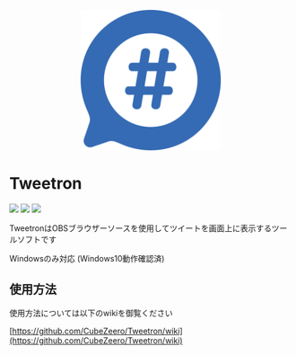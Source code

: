 <p align="center">
  <img width="250px" src="RM_img/rm_icon.png">
</p>

# Tweetron

[![](https://img.shields.io/github/license/CubeZeero/Tweetron?style=flat-square)](https://github.com/CubeZeero/Tweetron/blob/main/LICENSE)
[![](https://img.shields.io/github/repo-size/CubeZeero/Tweetron?style=flat-square)]()
[![](https://img.shields.io/github/downloads/CubeZeero/Tweetron/ver0.0.1(Beta)/total?style=flat-square)](https://github.com/CubeZeero/Tweetron/releases/tag/ver0.0.1(Beta))

TweetronはOBSブラウザーソースを使用してツイートを画面上に表示するツールソフトです

Windowsのみ対応 (Windows10動作確認済)

## 使用方法

使用方法については以下のwikiを御覧ください

[https://github.com/CubeZeero/Tweetron/wiki](https://github.com/CubeZeero/Tweetron/wiki)
